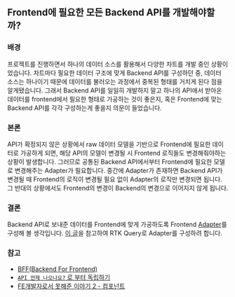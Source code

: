 ## Frontend에 필요한 모든 Backend API를 개발해야할까?
### 배경
프로젝트를 진행하면서 하나의 데이터 소스를 활용해서 다양한 차트를 개발 중인 상황이었습니다. 차트마다 필요한 데이터 구조에 맞게 Backend API를 구성하던 중, 데이터 소스는 하나이기 때문에 데이터를 불러오는 과정에서 중복된 형태를 거치게 된다 점을 알게됐습니다. 그래서 Backend API를 일일히 개발하지 말고 하나의 API에서 받아온 데이터를 frontend에서 필요한 형태로 가공하는 것이 좋은지, 혹은 Frontend에 맞는 Backend API를 각각 구성하는게 좋을지 의문이 들었습니다.

### 본론
API가 확정되지 않은 상황에서 raw 데이터 모델을 기반으로 Frontend에 필요한 데이터로 가공하게 되면, 해당 API의 모델이 변경될 시 Frontend 로직들도 변경해줘야하는 상황이 발생합니다. 그러므로 공통된 Backend API에서부터 Frontend에 필요한 모델로 변경해주는 Adapter가 필요합니다. 중간에 Adapter가 존재하면 Backend API가 변경될 때 Frontend의 로직이 변경될 필요 없이 Adapter의 로직만 변경되면 됩니다. 그 반대의 상황에서도 Frontend의 변경이 Backend의 변경으로 이어지지 않게 됩니다.

### 결론
Backend API로 보내준 데이터를 Frontend에 맞게 가공하도록 Frontend [Adapter](https://refactoring.guru/ko/design-patterns/adapter)를 구성해 볼 생각입니다. [이 글](https://fe-developers.kakaoent.com/2022/221127-api-layer/)을 참고하여 RTK Query로 Adapter를 구성하려 합니다. 

### 참고
 - [BFF(Backend For Frontend)](https://fe-developers.kakaoent.com/2022/220310-kakaopage-bff/)
 - [`API 언제 나오나요?` 로 부터 독립하기](https://fe-developers.kakaoent.com/2022/221127-api-layer/)
 - [FE개발자로서 못해준 이야기 2 - 컴포넌트](https://partnerjun.tistory.com/83)